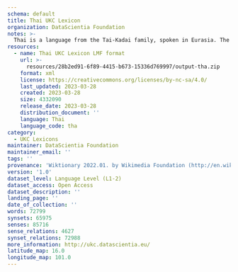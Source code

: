 ```yaml
---
schema: default
title: Thai UKC Lexicon
organization: DataScientia Foundation
notes: >-
  Thai is a language from the Tai-Kadai family, spoken in Eurasia. The UKC Lexicon of Thai is represented as a lexico-semantic network. It consists of words, word senses, synsets, as well as sense-level and synset-level relationships.
resources:
  - name: Thai UKC Lexicon LMF format
    url: >-
      resources/28b2ed91-6f89-4415-b673-15336d769997/output-tha.zip
    format: xml
    license: https://creativecommons.org/licenses/by-nc-sa/4.0/
    last_updated: 2023-03-28
    created: 2023-03-28
    size: 4332090
    release_date: 2023-03-28
    distribution_document: ''
    language: Thai
    language_code: tha
category:
  - UKC Lexicons
maintainer: DataScientia Foundation
maintainer_email: ''
tags: ''
provenance: 'Wiktionary 2022.01. by Wikimedia Foundation (http://en.wiktionary.org); CogNet 2.1 by Khuyagbaatar Batsuren, National University of Mongolia (http://cognet.ukc.disi.unitn.it); KinDiv: Kinship Diversity 1.0 by Temuulen Khishigsuren (http://ukc.disi.unitn.it/index.php/kinship/); UniMet: Universal Metonymy 1.0 by Temuulen Khishigsuren and Gábor Bella (http://ukc.disi.unitn.it/index.php/metonymy/); MorphyNet 2.0 by Gábor Bella and Khuyagbaatar Batsuren (http://ukc.disi.unitn.it/index.php/morphynet/); Antonymy 1.0 by Gábor Bella (http://ukc.datascientia.eu); Open Multilingual Wordnet 1.4 by Francis Bond, Division of Linguistics and Multilingual Studies, Nanyang Technological University (http://compling.hss.ntu.edu.sg/omw/); Thai Wordnet  by National Institute of Information and Communications Technology, Thailand (website not available); Princeton WordNet 2.1 by Princeton University (https://wordnet.princeton.edu)'
version: '1.0'
dataset_level: Language Level (L1-2)
dataset_access: Open Access
dataset_description: ''
landing_page: ''
date_of_collection: ''
words: 72799
synsets: 65975
senses: 85716
sense_relations: 4627
synset_relations: 72988
more_information: http://ukc.datascientia.eu/
latitude_map: 16.0
longitude_map: 101.0
---
```

